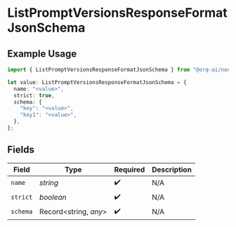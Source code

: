 # ListPromptVersionsResponseFormatJsonSchema

## Example Usage

```typescript
import { ListPromptVersionsResponseFormatJsonSchema } from "@orq-ai/node/models/operations";

let value: ListPromptVersionsResponseFormatJsonSchema = {
  name: "<value>",
  strict: true,
  schema: {
    "key": "<value>",
    "key1": "<value>",
  },
};
```

## Fields

| Field                 | Type                  | Required              | Description           |
| --------------------- | --------------------- | --------------------- | --------------------- |
| `name`                | *string*              | :heavy_check_mark:    | N/A                   |
| `strict`              | *boolean*             | :heavy_check_mark:    | N/A                   |
| `schema`              | Record<string, *any*> | :heavy_check_mark:    | N/A                   |